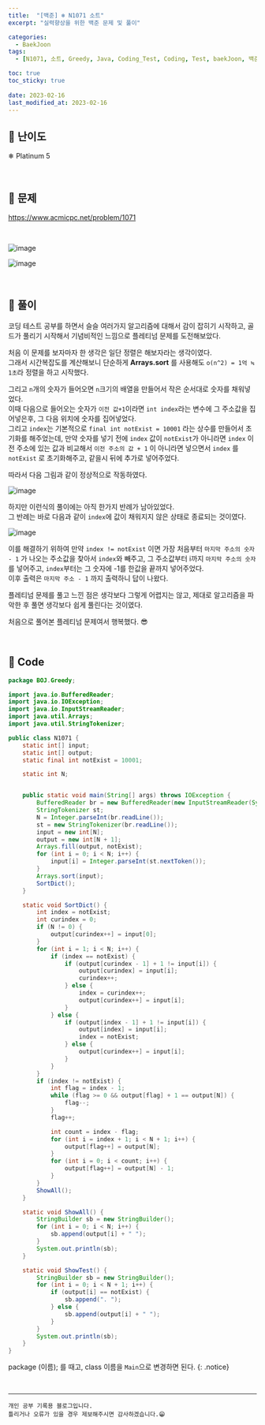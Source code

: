 ```yaml
---
title:  "[백준] ❄ N1071 소트"
excerpt: "실력향상을 위한 백준 문제 및 풀이"

categories:
  - BaekJoon
tags:
  - [N1071, 소트, Greedy, Java, Coding_Test, Coding, Test, baekJoon, 백준]

toc: true
toc_sticky: true
 
date: 2023-02-16
last_modified_at: 2023-02-16
---
```


## 📌 난이도

  ❄ Platinum 5

<br>

## 📌 문제

<https://www.acmicpc.net/problem/1071>

<br>

![image](https://user-images.githubusercontent.com/37824506/219368616-0d63ce2f-7217-43d2-b6ed-f203206735cc.png)

![image](https://user-images.githubusercontent.com/37824506/219368674-ed6e366e-6f9c-4663-87a1-388ecb7a5c94.png)

<br>

## 📌 풀이  

코딩 테스트 공부를 하면서 슬슬 여러가지 알고리즘에 대해서 감이 잡히기 시작하고, 골드가 풀리기 시작해서 기념비적인 느낌으로 플레티넘 문제를 도전해보았다.  

처음 이 문제를 보자마자 한 생각은 일단 정렬은 해보자라는 생각이였다.  
그래서 시간복잡도를 계산해보니 단순하게 **Arrays.sort** 를 사용해도 `o(n^2) = 1억 ≒ 1초`라 정렬을 하고 시작했다.  

그리고 `n`개의 숫자가 들어오면 `n`크기의 배열을 만들어서 작은 순서대로 숫자를 채워넣었다.  
이때 다음으로 들어오는 숫자가 `이전 값+1`이라면 `int index`라는 변수에 그 주소값을 집어넣은후, 그 다음 위치에 숫자를 집어넣었다.  
그리고 `index`는 기본적으로 `final int notExist = 10001` 라는 상수를 만들어서 초기화를 해주었는데, 만약 숫자를 넣기 전에 `index` 값이 `notExist`가 아니라면 `index` 이전 주소에 있는 값과 비교해서 `이전 주소의 값 + 1` 이 아니라면 넣으면서 `index` 를 `notExist` 로 초기화해주고, 같을시 뒤에 추가로 넣어주었다.  

따라서 다음 그림과 같이 정상적으로 작동하였다.  

![image](https://user-images.githubusercontent.com/37824506/220398175-3a4394e4-8e17-4197-8781-e73872c087ac.png)  

하지만 이런식의 풀이에는 아직 한가지 반례가 남아있었다.  
그 반례는 바로 다음과 같이 `index`에 값이 채워지지 않은 상태로 종료되는 것이였다.  

![image](https://user-images.githubusercontent.com/37824506/220401099-dd6eb71e-4c6d-4be8-b6fa-10c648d928e5.png)

이를 해결하기 위하여 만약 `index != notExist` 이면 가장 처음부터 `마지막 주소의 숫자 - 1` 가 나오는 주소값을 찾아서 `index`와 빼주고, 그 주소값부터 i까지 `마지막 주소의 숫자`를 넣어주고, `index`부터는 그 숫자에 -1를 한값을 끝까지 넣어주었다.  
이후 출력은 `마지막 주소 - 1` 까지 출력하니 답이 나왔다.  

플레티넘 문제를 풀고 느낀 점은 생각보다 그렇게 어렵지는 않고, 제대로 알고리즘을 파악한 후 풀면 생각보다 쉽게 풀린다는 것이였다.  

처음으로 풀어본 플레티넘 문제여서 행복했다. 😎

<br>

## 📌 Code

```java
package BOJ.Greedy;

import java.io.BufferedReader;
import java.io.IOException;
import java.io.InputStreamReader;
import java.util.Arrays;
import java.util.StringTokenizer;

public class N1071 {
    static int[] input;
    static int[] output;
    static final int notExist = 10001;

    static int N;


    public static void main(String[] args) throws IOException {
        BufferedReader br = new BufferedReader(new InputStreamReader(System.in));
        StringTokenizer st;
        N = Integer.parseInt(br.readLine());
        st = new StringTokenizer(br.readLine());
        input = new int[N];
        output = new int[N + 1];
        Arrays.fill(output, notExist);
        for (int i = 0; i < N; i++) {
            input[i] = Integer.parseInt(st.nextToken());
        }
        Arrays.sort(input);
        SortDict();
    }

    static void SortDict() {
        int index = notExist;
        int curindex = 0;
        if (N != 0) {
            output[curindex++] = input[0];
        }
        for (int i = 1; i < N; i++) {
            if (index == notExist) {
                if (output[curindex - 1] + 1 != input[i]) {
                    output[curindex] = input[i];
                    curindex++;
                } else {
                    index = curindex++;
                    output[curindex++] = input[i];
                }
            } else {
                if (output[index - 1] + 1 != input[i]) {
                    output[index] = input[i];
                    index = notExist;
                } else {
                    output[curindex++] = input[i];
                }
            }
        }
        if (index != notExist) {
            int flag = index - 1;
            while (flag >= 0 && output[flag] + 1 == output[N]) {
                flag--;
            }
            flag++;

            int count = index - flag;
            for (int i = index + 1; i < N + 1; i++) {
                output[flag++] = output[N];
            }
            for (int i = 0; i < count; i++) {
                output[flag++] = output[N] - 1;
            }
        }
        ShowAll();
    }

    static void ShowAll() {
        StringBuilder sb = new StringBuilder();
        for (int i = 0; i < N; i++) {
            sb.append(output[i] + " ");
        }
        System.out.println(sb);
    }

    static void ShowTest() {
        StringBuilder sb = new StringBuilder();
        for (int i = 0; i < N + 1; i++) {
            if (output[i] == notExist) {
                sb.append(". ");
            } else {
                sb.append(output[i] + " ");
            }
        }
        System.out.println(sb);
    }
}
```

package (이름); 를 때고, class 이름을 `Main`으로 변경하면 된다.
{: .notice} 


<br>


***
    개인 공부 기록용 블로그입니다.
    틀리거나 오류가 있을 경우 제보해주시면 감사하겠습니다.😁